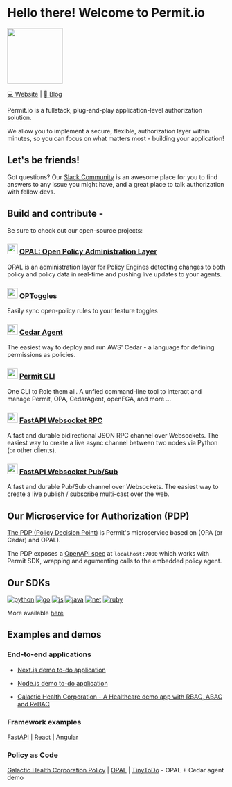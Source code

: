 <div align="left">
  <h1 align="left">Hello there! Welcome to Permit.io</h1>
  <a href="https://www.permit.io/?utm_source=github&utm_medium=referral&utm_campaign=ghc">
    <picture>
      <source media="(prefers-color-scheme: dark)" srcset="https://github.com/permitio/.github/assets/4082578/8f86eb12-2023-4c6c-9806-bcce06db4f5f">
      <img src="https://github.com/permitio/.github/assets/4082578/b5a88437-0830-4026-a373-348fb254ef10" height="128">
    </picture>
  </a>
</div>

[💻 Website](http://permit.io?utm_source=github&utm_medium=referral&utm_campaign=home-text) | [📖 Blog](http://permit.io/blog?utm_source=github&utm_medium=referral&utm_campaign=home-blog-text)

Permit.io is a fullstack, plug-and-play application-level authorization solution. 

We allow you to implement a secure, flexible, authorization layer within minutes, so you can focus on what matters most - building your application!

Let's be friends! 
------------------

Got questions? Our [Slack Community](https://io.permit.io/gh-to-slack) is an awesome place for you to find answers to any issue you might have, and a great place to talk authorization with fellow devs.

Build and contribute - 
-----------------------

Be sure to check out our open-source projects:

### <img src="https://github.com/permitio/.github/assets/4082578/3d425ec4-56f3-4e84-9fca-1f16650302f1" width="24" />  [OPAL: Open Policy Administration Layer](https://io.permit.io/gh-opal)

OPAL is an administration layer for Policy Engines detecting changes to both policy and policy data in real-time and pushing live updates to your agents.

### <img src="https://github.com/permitio/.github/assets/4082578/3d425ec4-56f3-4e84-9fca-1f16650302f1" width="24" />  [OPToggles](https://io.permit.io/gh-opptoggel)

Easily sync open-policy rules to your feature toggles

### <img src="https://github.com/permitio/.github/assets/4082578/3d425ec4-56f3-4e84-9fca-1f16650302f1" width="24" />  [Cedar Agent](https://io.permit.io/gh-cedar-agent)

The easiest way to deploy and run AWS' Cedar - a language for defining permissions as policies.

### <img src="https://github.com/permitio/.github/assets/4082578/3d425ec4-56f3-4e84-9fca-1f16650302f1" width="24" />  [Permit CLI](https://io.permit.io/permit-cli-github)

One CLI to Role them all. A unfied command-line tool to interact and manage Permit, OPA, CedarAgent, openFGA, and more ...

### <img src="https://github.com/permitio/.github/assets/4082578/3d425ec4-56f3-4e84-9fca-1f16650302f1" width="24" />  [FastAPI Websocket RPC](https://io.permit.io/gh-fastapi-rpc)

A fast and durable bidirectional JSON RPC channel over Websockets. The easiest way to create a live async channel between two nodes via Python (or other clients).

### <img src="https://github.com/permitio/.github/assets/4082578/3d425ec4-56f3-4e84-9fca-1f16650302f1" width="24" />  [FastAPI Websocket Pub/Sub](https://github.com/permitio/fastapi_websocket_pubsub)

A fast and durable Pub/Sub channel over Websockets. The easiest way to create a live publish / subscribe multi-cast over the web.

Our Microservice for Authorization (PDP)
---------
[The PDP (Policy Decision Point)](https://github.com/permitio/PDP) is Permit's microservice based on (OPA (or Cedar) and OPAL).

The PDP exposes a [OpenAPI spec](https://docs.permit.io/api/pdp-api-reference) at `localhost:7000` which works with Permit SDK, wrapping and agumenting calls to the embedded policy agent.

Our SDKs 
---------

[![python](https://github.com/permitio/.github/assets/4082578/fd4dc4ba-589a-4c8d-80ef-b3c5ff67739f)](https://docs.permit.io/category/python?utm_source=github&utm_medium=referral&utm_campaign=home-python)
[![go](https://github.com/permitio/.github/assets/4082578/695c3a65-d953-4562-afdc-dcdf8b7d97f0)](https://docs.permit.io/category/golang?utm_source=github&utm_medium=referral&utm_campaign=home-golang)
[![js](https://github.com/permitio/.github/assets/4082578/78d92697-6bf9-4fcf-87ee-3f17eac5a89b)](https://docs.permit.io/category/nodejs?utm_source=github&utm_medium=referral&utm_campaign=home-nodejs)
[![java](https://github.com/permitio/.github/assets/4082578/430aa201-f6d1-416d-8ba5-d582017aa971)](https://docs.permit.io/category/java?utm_source=github&utm_medium=referral&utm_campaign=home-java)
[![net](https://github.com/permitio/.github/assets/4082578/dfdb3803-0edc-4a16-92bd-a8bfe65ba85c)](https://docs.permit.io/category/dotnet?utm_source=github&utm_medium=referral&utm_campaign=home-dotnet)
[![ruby](https://github.com/permitio/.github/assets/4082578/2c999e81-2d12-4fd5-8df1-f69c05c04088)](https://docs.permit.io/category/ruby?utm_source=github&utm_medium=referral&utm_campaign=home-ruby)

More available [here](https://docs.permit.io/category/supported-sdks?utm_source=github&utm_medium=referral&utm_campaign=home-sdks)

Examples and demos
------------------

### End-to-end applications

-   [Next.js demo to-do application](https://io.permit.io/gh-todo-starter)

-   [Node.js demo to-do application](https://io.permit.io/gh-todo-node)

-   [Galactic Health Corporation - A Healthcare demo app with RBAC, ABAC and ReBAC](https://io.permit.io/gh-ghc)

### Framework examples

[FastAPI](https://io.permit.io/gh-fastapi) | [React](https://io.permit.io/gh-react) | [Angular](https://io.permit.io/gh-angular)

### Policy as Code

[Galactic Health Corporation Policy](https://io.permit.io/gh-ghc-policy) | [OPAL](https://io.permit.io/gh-opal-policy) | [TinyToDo](https://io.permit.io/gh-cedar-opal) - OPAL + Cedar agent demo
